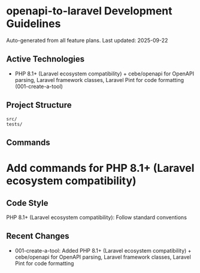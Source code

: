 # openapi-to-laravel Development Guidelines

Auto-generated from all feature plans. Last updated: 2025-09-22

## Active Technologies
- PHP 8.1+ (Laravel ecosystem compatibility) + cebe/openapi for OpenAPI parsing, Laravel framework classes, Laravel Pint for code formatting (001-create-a-tool)

## Project Structure
```
src/
tests/
```

## Commands
# Add commands for PHP 8.1+ (Laravel ecosystem compatibility)

## Code Style
PHP 8.1+ (Laravel ecosystem compatibility): Follow standard conventions

## Recent Changes
- 001-create-a-tool: Added PHP 8.1+ (Laravel ecosystem compatibility) + cebe/openapi for OpenAPI parsing, Laravel framework classes, Laravel Pint for code formatting

<!-- MANUAL ADDITIONS START -->
<!-- MANUAL ADDITIONS END -->